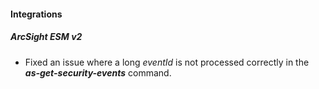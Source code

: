 
#### Integrations
##### ArcSight ESM v2
- Fixed an issue where a long *eventId* is not processed correctly in the ***as-get-security-events*** command.
